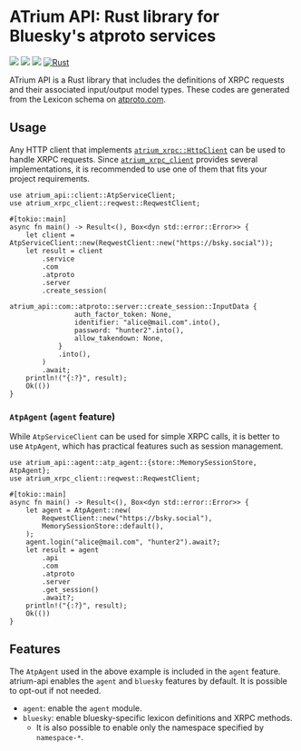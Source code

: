 # ATrium API: Rust library for Bluesky's atproto services

[![](https://img.shields.io/crates/v/atrium-api)](https://crates.io/crates/atrium-api)
[![](https://img.shields.io/docsrs/atrium-api)](https://docs.rs/atrium-api)
[![](https://img.shields.io/crates/l/atrium-api)](https://github.com/sugyan/atrium/blob/main/LICENSE)
[![Rust](https://github.com/sugyan/atrium/actions/workflows/api.yml/badge.svg?branch=main)](https://github.com/sugyan/atrium/actions/workflows/api.yml)

ATrium API is a Rust library that includes the definitions of XRPC requests and their associated input/output model types. These codes are generated from the Lexicon schema on [atproto.com](https://atproto.com/).

## Usage

Any HTTP client that implements [`atrium_xrpc::HttpClient`](https://docs.rs/atrium-xrpc/latest/atrium_xrpc/trait.HttpClient.html) can be used to handle XRPC requests. Since [`atrium_xrpc_client`](https://docs.rs/atrium-xrpc-client) provides several implementations, it is recommended to use one of them that fits your project requirements.


```rust,no_run
use atrium_api::client::AtpServiceClient;
use atrium_xrpc_client::reqwest::ReqwestClient;

#[tokio::main]
async fn main() -> Result<(), Box<dyn std::error::Error>> {
    let client = AtpServiceClient::new(ReqwestClient::new("https://bsky.social"));
    let result = client
        .service
        .com
        .atproto
        .server
        .create_session(
            atrium_api::com::atproto::server::create_session::InputData {
                auth_factor_token: None,
                identifier: "alice@mail.com".into(),
                password: "hunter2".into(),
                allow_takendown: None,
            }
            .into(),
        )
        .await;
    println!("{:?}", result);
    Ok(())
}
```

### `AtpAgent` (`agent` feature)

While `AtpServiceClient` can be used for simple XRPC calls, it is better to use `AtpAgent`, which has practical features such as session management.

```rust,no_run
use atrium_api::agent::atp_agent::{store::MemorySessionStore, AtpAgent};
use atrium_xrpc_client::reqwest::ReqwestClient;

#[tokio::main]
async fn main() -> Result<(), Box<dyn std::error::Error>> {
    let agent = AtpAgent::new(
        ReqwestClient::new("https://bsky.social"),
        MemorySessionStore::default(),
    );
    agent.login("alice@mail.com", "hunter2").await?;
    let result = agent
        .api
        .com
        .atproto
        .server
        .get_session()
        .await?;
    println!("{:?}", result);
    Ok(())
}
```

## Features

The `AtpAgent` used in the above example is included in the `agent` feature. atrium-api enables the `agent` and `bluesky` features by default. It is possible to opt-out if not needed.

- `agent`: enable the `agent` module.
- `bluesky`: enable bluesky-specific lexicon definitions and XRPC methods.
  - It is also possible to enable only the namespace specified by `namespace-*`.
